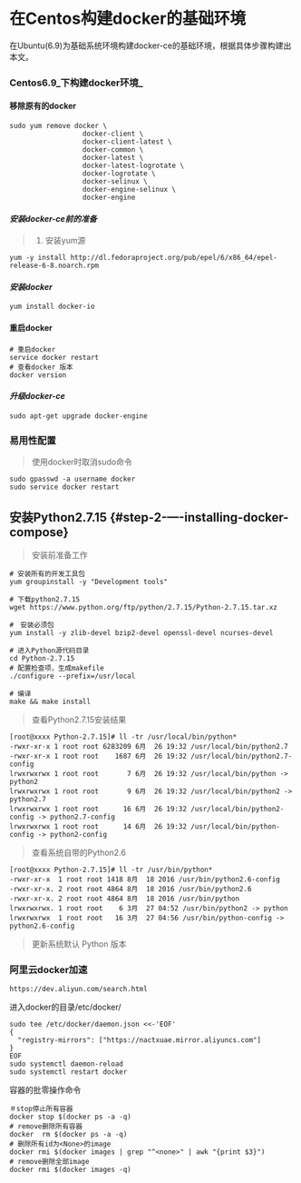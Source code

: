 # 在Centos构建docker的基础环境

在Ubuntu\(6.9\)为基础系统环境构建docker-ce的基础环境，根据具体步骤构建出本文。

### Centos6.9_下构建docker环境_

#### 移除原有的docker

```
sudo yum remove docker \
                  docker-client \
                  docker-client-latest \
                  docker-common \
                  docker-latest \
                  docker-latest-logrotate \
                  docker-logrotate \
                  docker-selinux \
                  docker-engine-selinux \
                  docker-engine
```

#### _安装docker-ce前的准备_

> 1. 安装yum源

```
yum -y install http://dl.fedoraproject.org/pub/epel/6/x86_64/epel-release-6-8.noarch.rpm
```

#### _安装docker_

```
yum install docker-io
```

#### 重启docker

```
# 重启docker
service docker restart
# 查看docker 版本
docker version
```

#### _升级docker-ce_

```
sudo apt-get upgrade docker-engine
```

### 易用性配置

> 使用docker时取消sudo命令

```
sudo gpasswd -a username docker  
sudo service docker restart
```

## 安装Python2.7.15 {#step-2-—-installing-docker-compose}

> 安装前准备工作

```
# 安装所有的开发工具包
yum groupinstall -y "Development tools"

# 下载python2.7.15
wget https://www.python.org/ftp/python/2.7.15/Python-2.7.15.tar.xz

#　安装必须包
yum install -y zlib-devel bzip2-devel openssl-devel ncurses-devel

# 进入Python源代码目录
cd Python-2.7.15
# 配置检查项，生成makefile
./configure --prefix=/usr/local

# 编译
make && make install
```

> 查看Python2.7.15安装结果

```
[root@xxxx Python-2.7.15]# ll -tr /usr/local/bin/python*
-rwxr-xr-x 1 root root 6283209 6月  26 19:32 /usr/local/bin/python2.7
-rwxr-xr-x 1 root root    1687 6月  26 19:32 /usr/local/bin/python2.7-config
lrwxrwxrwx 1 root root       7 6月  26 19:32 /usr/local/bin/python -> python2
lrwxrwxrwx 1 root root       9 6月  26 19:32 /usr/local/bin/python2 -> python2.7
lrwxrwxrwx 1 root root      16 6月  26 19:32 /usr/local/bin/python2-config -> python2.7-config
lrwxrwxrwx 1 root root      14 6月  26 19:32 /usr/local/bin/python-config -> python2-config
```

> 查看系统自带的Python2.6

```
[root@xxxx Python-2.7.15]# ll -tr /usr/bin/python*
-rwxr-xr-x  1 root root 1418 8月  18 2016 /usr/bin/python2.6-config
-rwxr-xr-x. 2 root root 4864 8月  18 2016 /usr/bin/python2.6
-rwxr-xr-x. 2 root root 4864 8月  18 2016 /usr/bin/python
lrwxrwxrwx. 1 root root    6 3月  27 04:52 /usr/bin/python2 -> python
lrwxrwxrwx  1 root root   16 3月  27 04:56 /usr/bin/python-config -> python2.6-config
```

> 更新系统默认 Python 版本





### 阿里云docker加速

```
https://dev.aliyun.com/search.html
```

进入docker的目录/etc/docker/

```
sudo tee /etc/docker/daemon.json <<-'EOF'
{
  "registry-mirrors": ["https://nactxuae.mirror.aliyuncs.com"]
}
EOF
sudo systemctl daemon-reload
sudo systemctl restart docker
```

容器的批零操作命令

```
＃stop停止所有容器
docker stop $(docker ps -a -q) 
# remove删除所有容器
docker  rm $(docker ps -a -q)
# 删除所有id为<None>的image
docker rmi $(docker images | grep "^<none>" | awk "{print $3}")
# remove删除全部image
docker rmi $(docker images -q)
```



